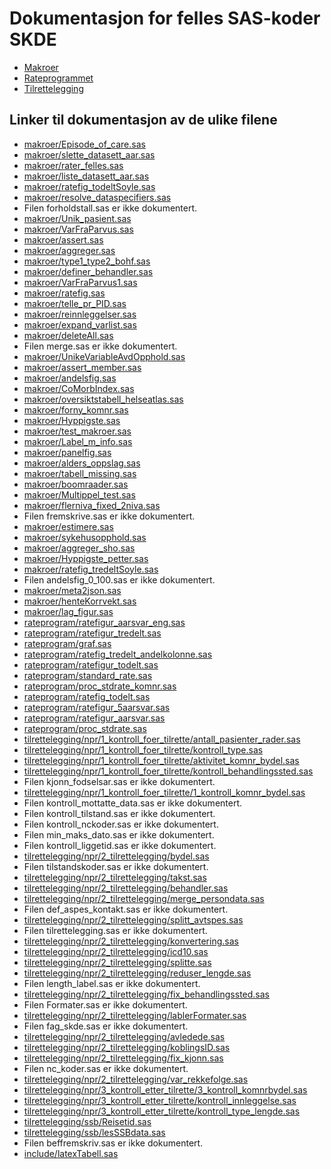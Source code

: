 # Dokumentasjon for felles SAS-koder SKDE

- [Makroer](makroer_doc)
- [Rateprogrammet](rateprogram_doc)
- [Tilrettelegging](tilrettelegging_doc)


## Linker til dokumentasjon av de ulike filene

- [makroer/Episode_of_care.sas](Episode_of_care)
- [makroer/slette_datasett_aar.sas](slette_datasett_aar)
- [makroer/rater_felles.sas](rater_felles)
- [makroer/liste_datasett_aar.sas](liste_datasett_aar)
- [makroer/ratefig_todeltSoyle.sas](ratefig_todeltSoyle)
- [makroer/resolve_dataspecifiers.sas](resolve_dataspecifiers)
- Filen forholdstall.sas er ikke dokumentert.
- [makroer/Unik_pasient.sas](Unik_pasient)
- [makroer/VarFraParvus.sas](VarFraParvus)
- [makroer/assert.sas](assert)
- [makroer/aggreger.sas](aggreger)
- [makroer/type1_type2_bohf.sas](type1_type2_bohf)
- [makroer/definer_behandler.sas](definer_behandler)
- [makroer/VarFraParvus1.sas](VarFraParvus1)
- [makroer/ratefig.sas](ratefig)
- [makroer/telle_pr_PID.sas](telle_pr_PID)
- [makroer/reinnleggelser.sas](reinnleggelser)
- [makroer/expand_varlist.sas](expand_varlist)
- [makroer/deleteAll.sas](deleteAll)
- Filen merge.sas er ikke dokumentert.
- [makroer/UnikeVariableAvdOpphold.sas](UnikeVariableAvdOpphold)
- [makroer/assert_member.sas](assert_member)
- [makroer/andelsfig.sas](andelsfig)
- [makroer/CoMorbIndex.sas](CoMorbIndex)
- [makroer/oversiktstabell_helseatlas.sas](oversiktstabell_helseatlas)
- [makroer/forny_komnr.sas](forny_komnr)
- [makroer/Hyppigste.sas](Hyppigste)
- [makroer/test_makroer.sas](test_makroer)
- [makroer/Label_m_info.sas](Label_m_info)
- [makroer/panelfig.sas](panelfig)
- [makroer/alders_oppslag.sas](alders_oppslag)
- [makroer/tabell_missing.sas](tabell_missing)
- [makroer/boomraader.sas](boomraader)
- [makroer/Multippel_test.sas](Multippel_test)
- [makroer/flerniva_fixed_2niva.sas](flerniva_fixed_2niva)
- Filen fremskrive.sas er ikke dokumentert.
- [makroer/estimere.sas](estimere)
- [makroer/sykehusopphold.sas](sykehusopphold)
- [makroer/aggreger_sho.sas](aggreger_sho)
- [makroer/Hyppigste_petter.sas](Hyppigste_petter)
- [makroer/ratefig_tredeltSoyle.sas](ratefig_tredeltSoyle)
- Filen andelsfig_0_100.sas er ikke dokumentert.
- [makroer/meta2json.sas](meta2json)
- [makroer/henteKorrvekt.sas](henteKorrvekt)
- [makroer/lag_figur.sas](lag_figur)
- [rateprogram/ratefigur_aarsvar_eng.sas](ratefigur_aarsvar_eng)
- [rateprogram/ratefigur_tredelt.sas](ratefigur_tredelt)
- [rateprogram/graf.sas](graf)
- [rateprogram/ratefig_tredelt_andelkolonne.sas](ratefig_tredelt_andelkolonne)
- [rateprogram/ratefigur_todelt.sas](ratefigur_todelt)
- [rateprogram/standard_rate.sas](standard_rate)
- [rateprogram/proc_stdrate_komnr.sas](proc_stdrate_komnr)
- [rateprogram/ratefig_todelt.sas](ratefig_todelt)
- [rateprogram/ratefigur_5aarsvar.sas](ratefigur_5aarsvar)
- [rateprogram/ratefigur_aarsvar.sas](ratefigur_aarsvar)
- [rateprogram/proc_stdrate.sas](proc_stdrate)
- [tilrettelegging/npr/1_kontroll_foer_tilrette/antall_pasienter_rader.sas](antall_pasienter_rader)
- [tilrettelegging/npr/1_kontroll_foer_tilrette/kontroll_type.sas](kontroll_type)
- [tilrettelegging/npr/1_kontroll_foer_tilrette/aktivitet_komnr_bydel.sas](aktivitet_komnr_bydel)
- [tilrettelegging/npr/1_kontroll_foer_tilrette/kontroll_behandlingssted.sas](kontroll_behandlingssted)
- Filen kjonn_fodselsar.sas er ikke dokumentert.
- [tilrettelegging/npr/1_kontroll_foer_tilrette/1_kontroll_komnr_bydel.sas](1_kontroll_komnr_bydel)
- Filen kontroll_mottatte_data.sas er ikke dokumentert.
- Filen kontroll_tilstand.sas er ikke dokumentert.
- Filen kontroll_nckoder.sas er ikke dokumentert.
- Filen min_maks_dato.sas er ikke dokumentert.
- Filen kontroll_liggetid.sas er ikke dokumentert.
- [tilrettelegging/npr/2_tilrettelegging/bydel.sas](bydel)
- Filen tilstandskoder.sas er ikke dokumentert.
- [tilrettelegging/npr/2_tilrettelegging/takst.sas](takst)
- [tilrettelegging/npr/2_tilrettelegging/behandler.sas](behandler)
- [tilrettelegging/npr/2_tilrettelegging/merge_persondata.sas](merge_persondata)
- Filen def_aspes_kontakt.sas er ikke dokumentert.
- [tilrettelegging/npr/2_tilrettelegging/splitt_avtspes.sas](splitt_avtspes)
- Filen tilrettelegging.sas er ikke dokumentert.
- [tilrettelegging/npr/2_tilrettelegging/konvertering.sas](konvertering)
- [tilrettelegging/npr/2_tilrettelegging/icd10.sas](icd10)
- [tilrettelegging/npr/2_tilrettelegging/splitte.sas](splitte)
- [tilrettelegging/npr/2_tilrettelegging/reduser_lengde.sas](reduser_lengde)
- Filen length_label.sas er ikke dokumentert.
- [tilrettelegging/npr/2_tilrettelegging/fix_behandlingssted.sas](fix_behandlingssted)
- Filen Formater.sas er ikke dokumentert.
- [tilrettelegging/npr/2_tilrettelegging/lablerFormater.sas](lablerFormater)
- Filen fag_skde.sas er ikke dokumentert.
- [tilrettelegging/npr/2_tilrettelegging/avledede.sas](avledede)
- [tilrettelegging/npr/2_tilrettelegging/koblingsID.sas](koblingsID)
- [tilrettelegging/npr/2_tilrettelegging/fix_kjonn.sas](fix_kjonn)
- Filen nc_koder.sas er ikke dokumentert.
- [tilrettelegging/npr/2_tilrettelegging/var_rekkefolge.sas](var_rekkefolge)
- [tilrettelegging/npr/3_kontroll_etter_tilrette/3_kontroll_komnrbydel.sas](3_kontroll_komnrbydel)
- [tilrettelegging/npr/3_kontroll_etter_tilrette/kontroll_innleggelse.sas](kontroll_innleggelse)
- [tilrettelegging/npr/3_kontroll_etter_tilrette/kontroll_type_lengde.sas](kontroll_type_lengde)
- [tilrettelegging/ssb/Reisetid.sas](Reisetid)
- [tilrettelegging/ssb/lesSSBdata.sas](lesSSBdata)
- Filen beffremskriv.sas er ikke dokumentert.
- [include/latexTabell.sas](latexTabell)
